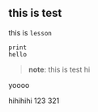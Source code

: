 ## this is test

this is ``lesson`` 
````
print
hello
````
>__note__:
this is test
hi

yoooo

hihihihi
123
321

